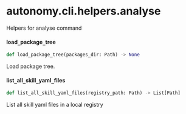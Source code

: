 <a id="autonomy.cli.helpers.analyse"></a>

# autonomy.cli.helpers.analyse

Helpers for analyse command

<a id="autonomy.cli.helpers.analyse.load_package_tree"></a>

#### load`_`package`_`tree

```python
def load_package_tree(packages_dir: Path) -> None
```

Load package tree.

<a id="autonomy.cli.helpers.analyse.list_all_skill_yaml_files"></a>

#### list`_`all`_`skill`_`yaml`_`files

```python
def list_all_skill_yaml_files(registry_path: Path) -> List[Path]
```

List all skill yaml files in a local registry

